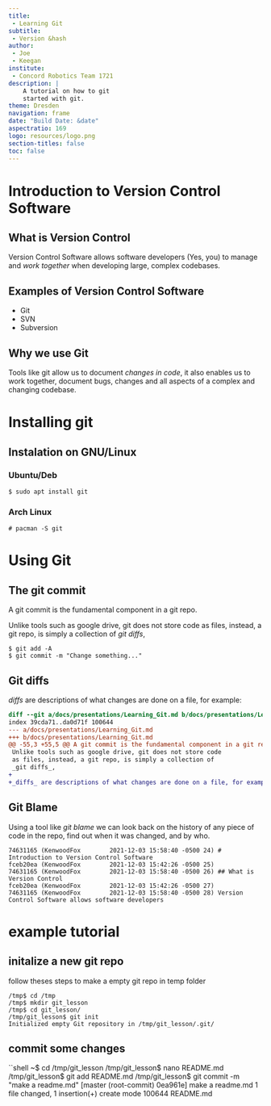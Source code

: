 ```yaml
---
title:
 - Learning Git
subtitle:
 - Version &hash
author:
 - Joe
 - Keegan
institute:
 - Concord Robotics Team 1721
description: |
    A tutorial on how to git
    started with git.
theme: Dresden
navigation: frame
date: "Build Date: &date"
aspectratio: 169
logo: resources/logo.png
section-titles: false
toc: false
---
```



# Introduction to Version Control Software

## What is Version Control

Version Control Software allows software developers
(Yes, you) to manage and _work together_ when developing
large, complex codebases.

## Examples of Version Control Software

 - Git
 - SVN
 - Subversion

## Why we use Git

Tools like git allow us to document _changes in code_, it
also enables us to work together, document bugs, changes
and all aspects of a complex and changing codebase.


# Installing git

## Instalation on GNU/Linux

### Ubuntu/Deb

```shell
$ sudo apt install git
```

### Arch Linux

```shell
# pacman -S git
```


# Using Git

## The git commit

A git commit is the fundamental component in a git repo.

Unlike tools such as google drive, git does not store code
as files, instead, a git repo, is simply a collection of
_git diffs_, 

```shell
$ git add -A
$ git commit -m "Change something..."
```

## Git diffs

_diffs_ are descriptions of what changes are done on a file, for example:

```diff
diff --git a/docs/presentations/Learning_Git.md b/docs/presentations/Learning_Git.md
index 39cda71..da0d71f 100644
--- a/docs/presentations/Learning_Git.md
+++ b/docs/presentations/Learning_Git.md
@@ -55,3 +55,5 @@ A git commit is the fundamental component in a git repo.
 Unlike tools such as google drive, git does not store code
 as files, instead, a git repo, is simply a collection of
 _git diffs_, 
+
+_diffs_ are descriptions of what changes are done on a file, for example:
```

## Git Blame

Using a tool like _git blame_ we can look back on the history
of any piece of code in the repo, find out when it was changed,
and by who.

```
74631165 (KenwoodFox        2021-12-03 15:58:40 -0500 24) # Introduction to Version Control Software
fceb20ea (KenwoodFox        2021-12-03 15:42:26 -0500 25) 
74631165 (KenwoodFox        2021-12-03 15:58:40 -0500 26) ## What is Version Control
fceb20ea (KenwoodFox        2021-12-03 15:42:26 -0500 27) 
74631165 (KenwoodFox        2021-12-03 15:58:40 -0500 28) Version Control Software allows software developers
```

# example tutorial

## initalize a new git repo

follow theses steps to make a empty git repo in temp folder

```shell
/tmp$ cd /tmp
/tmp$ mkdir git_lesson
/tmp$ cd git_lesson/
/tmp/git_lesson$ git init
Initialized empty Git repository in /tmp/git_lesson/.git/
```

## commit some changes

``shell
~$ cd /tmp/git_lesson
/tmp/git_lesson$ nano README.md
/tmp/git_lesson$ git add README.md
/tmp/git_lesson$ git commit -m "make a readme.md"
[master (root-commit) 0ea961e] make a readme.md
 1 file changed, 1 insertion(+)
 create mode 100644 README.md
```
